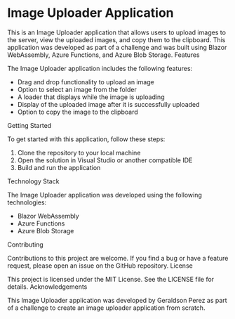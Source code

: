 # Image Uploader Application

This is an Image Uploader application that allows users to upload images to the server, view the uploaded images, and copy them to the clipboard. This application was developed as part of a challenge and was built using Blazor WebAssembly, Azure Functions, and Azure Blob Storage.
Features

The Image Uploader application includes the following features:

* Drag and drop functionality to upload an image
* Option to select an image from the folder
* A loader that displays while the image is uploading
* Display of the uploaded image after it is successfully uploaded
* Option to copy the image to the clipboard

Getting Started

To get started with this application, follow these steps:

1. Clone the repository to your local machine
2. Open the solution in Visual Studio or another compatible IDE
3. Build and run the application

Technology Stack

The Image Uploader application was developed using the following technologies:

* Blazor WebAssembly
* Azure Functions
* Azure Blob Storage

Contributing

Contributions to this project are welcome. If you find a bug or have a feature request, please open an issue on the GitHub repository.
License

This project is licensed under the MIT License. See the LICENSE file for details.
Acknowledgements

This Image Uploader application was developed by Geraldson Perez as part of a challenge to create an image uploader application from scratch.